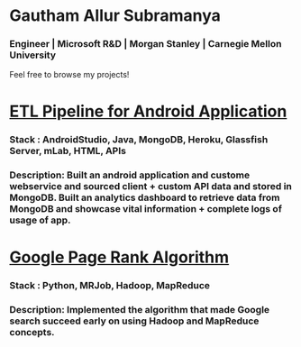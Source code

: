 # Gautham Allur Subramanya
### Engineer | Microsoft R&D | Morgan Stanley | Carnegie Mellon University
Feel free to browse my projects!
# [ETL Pipeline for Android Application](https://gallur.github.io/ETL-Android-Application/project.html)
### Stack : AndroidStudio, Java, MongoDB, Heroku, Glassfish Server, mLab, HTML, APIs
### Description: Built an android application and custome webservice and sourced client + custom API data and stored in MongoDB. Built an analytics dashboard to retrieve data from MongoDB and showcase vital information + complete logs of usage of app.

# [Google Page Rank Algorithm](https://gallur.github.io/GooglePageRank/project.html)
### Stack : Python, MRJob, Hadoop, MapReduce
### Description: Implemented the algorithm that made Google search succeed early on using Hadoop and MapReduce concepts.

